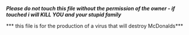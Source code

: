 ***Please do not touch this file without the permission of the owner - if touched i will KILL YOU and your stupid family***

*** this file is for the production of a virus that will destroy McDonalds***
